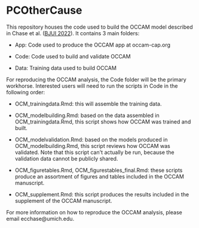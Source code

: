 # PCOtherCause

This repository houses the code used to build the OCCAM model described in
Chase et al. ([BJUI 2022](https://doi.org/10.1111/bju.15740)). It contains 3 main folders:

- App: Code used to produce the OCCAM app at occam-cap.org

- Code: Code used to build and validate OCCAM

- Data: Training data used to build OCCAM

For reproducing the OCCAM analysis, the Code folder will be the primary workhorse. Interested users will need to run the scripts in Code in the following order:

- OCM_trainingdata.Rmd: this will assemble the training data.

- OCM_modelbuilding.Rmd: based on the data assembled in OCM_trainingdata.Rmd, this script shows how OCCAM was trained and built.

- OCM_modelvalidation.Rmd: based on the models produced in OCM_modelbuilding.Rmd, this script reviews how OCCAM was validated. Note that this script can't actually be run, because the validation data cannot be publicly shared. 

- OCM_figuretables.Rmd, OCM_figurestables_final.Rmd: these scripts produce an assortment of figures and tables included in the OCCAM manuscript.

- OCM_supplement.Rmd: this script produces the results included in the supplement of the OCCAM manuscript. 

For more information on how to reproduce the OCCAM analysis, please email ecchase\@umich.edu. 
